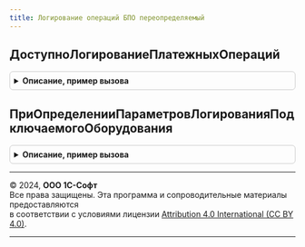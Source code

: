 ```yaml
---
title: Логирование операций БПО переопределяемый
---
```



## ДоступноЛогированиеПлатежныхОпераций
<details style="margin: 1em 0; padding: 0.5em; border: 1px solid #ccc; border-radius: 6px;">

<summary style="font-weight: bold; cursor: pointer;">Описание, пример вызова</summary>

```bsl

// Устанавливает доступность логирования платежных операций
//
// Параметры:
//  ЛогированиеДоступно - Булево - Доступность логирования.
//  СтандартнаяОбработка - Булево - Стандартная обработка.
//
Процедура ДоступноЛогированиеПлатежныхОпераций(ЛогированиеДоступно, СтандартнаяОбработка) Экспорт
```

Пример вызова
```bsl
ЛогированиеОперацийБПОПереопределяемый.ДоступноЛогированиеПлатежныхОпераций(ЛогированиеДоступно, СтандартнаяОбработка) 
```
</details>

## ПриОпределенииПараметровЛогированияПодключаемогоОборудования
<details style="margin: 1em 0; padding: 0.5em; border: 1px solid #ccc; border-radius: 6px;">

<summary style="font-weight: bold; cursor: pointer;">Описание, пример вызова</summary>

```bsl

// ++ НеМобильноеПриложение

// Позволяет настроить подсистему логирования оборудования
//
// Параметры:
//  Параметры - Структура:
//   * ИспользоватьЛогирование - Булево - позволяет отключить систему логирования
//   * ИнтервалПереносаНаСервер - Число - интервал записи лога оперций на сервере, по умолчанию 60 секунд
//
Процедура ПриОпределенииПараметровЛогированияПодключаемогоОборудования(Параметры) Экспорт
```

Пример вызова
```bsl
ЛогированиеОперацийБПОПереопределяемый.ПриОпределенииПараметровЛогированияПодключаемогоОборудования(Параметры) 
```
</details>

---

© 2024, **ООО 1С-Софт**  
Все права защищены. Эта программа и сопроводительные материалы предоставляются  
в соответствии с условиями лицензии [Attribution 4.0 International (CC BY 4.0)](https://creativecommons.org/licenses/by/4.0/legalcode).

---
